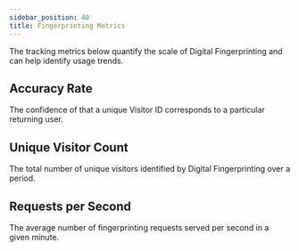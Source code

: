 ```yaml
---
sidebar_position: 40
title: Fingerprinting Metrics
---
```


The tracking metrics below quantify the scale of Digital Fingerprinting and can help identify usage trends.

## Accuracy Rate

The confidence of that a unique Visitor ID corresponds to a particular returning user.

## Unique Visitor Count

The total number of unique visitors identified by Digital Fingerprinting over a period.

## Requests per Second

The average number of fingerprinting requests served per second in a given minute.
